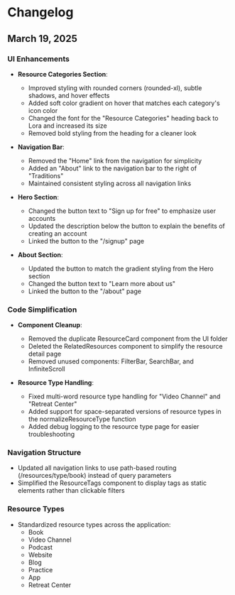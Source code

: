 # Changelog

## March 19, 2025

### UI Enhancements
- **Resource Categories Section**:
  - Improved styling with rounded corners (rounded-xl), subtle shadows, and hover effects
  - Added soft color gradient on hover that matches each category's icon color
  - Changed the font for the "Resource Categories" heading back to Lora and increased its size
  - Removed bold styling from the heading for a cleaner look

- **Navigation Bar**:
  - Removed the "Home" link from the navigation for simplicity
  - Added an "About" link to the navigation bar to the right of "Traditions"
  - Maintained consistent styling across all navigation links

- **Hero Section**:
  - Changed the button text to "Sign up for free" to emphasize user accounts
  - Updated the description below the button to explain the benefits of creating an account
  - Linked the button to the "/signup" page

- **About Section**:
  - Updated the button to match the gradient styling from the Hero section
  - Changed the button text to "Learn more about us"
  - Linked the button to the "/about" page

### Code Simplification
- **Component Cleanup**:
  - Removed the duplicate ResourceCard component from the UI folder
  - Deleted the RelatedResources component to simplify the resource detail page
  - Removed unused components: FilterBar, SearchBar, and InfiniteScroll

- **Resource Type Handling**:
  - Fixed multi-word resource type handling for "Video Channel" and "Retreat Center"
  - Added support for space-separated versions of resource types in the normalizeResourceType function
  - Added debug logging to the resource type page for easier troubleshooting

### Navigation Structure
- Updated all navigation links to use path-based routing (/resources/type/book) instead of query parameters
- Simplified the ResourceTags component to display tags as static elements rather than clickable filters

### Resource Types
- Standardized resource types across the application:
  - Book
  - Video Channel
  - Podcast
  - Website
  - Blog
  - Practice
  - App
  - Retreat Center
